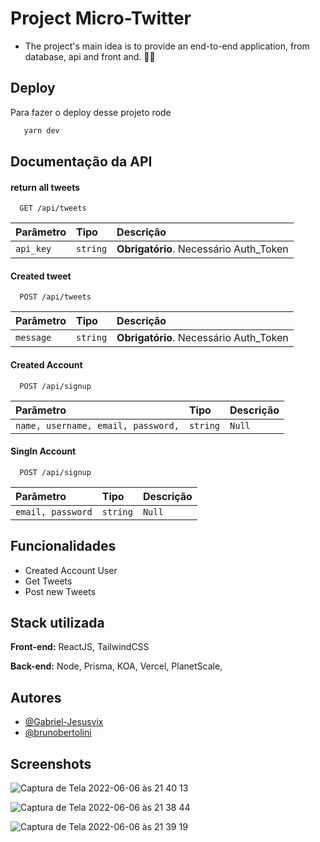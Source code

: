 
# Project Micro-Twitter

- The project's main idea is to provide an end-to-end application, from database, api and front and. 🚀🔥



## Deploy

Para fazer o deploy desse projeto rode

```bash
   yarn dev
```


## Documentação da API

#### return all  tweets

```http
  GET /api/tweets
```

| Parâmetro   | Tipo       | Descrição                           |
| :---------- | :--------- | :---------------------------------- |
| `api_key` | `string` | **Obrigatório**. Necessário Auth_Token |


#### Created tweet

```http
  POST /api/tweets
```

| Parâmetro   | Tipo       | Descrição                           |
| :---------- | :--------- | :---------------------------------- |
| `message` | `string` | **Obrigatório**. Necessário Auth_Token|




#### Created Account

```http
  POST /api/signup
```

| Parâmetro   | Tipo       | Descrição                           |
| :---------- | :--------- | :---------------------------------- |
| `name, username, email, password,` | `string` | `Null`


#### SingIn Account

```http
  POST /api/signup
```

| Parâmetro   | Tipo       | Descrição                           |
| :---------- | :--------- | :---------------------------------- |
| `email, password` | `string` |  `Null`|





## Funcionalidades

- Created Account User
- Get Tweets
- Post new Tweets



## Stack utilizada

**Front-end:** ReactJS, TailwindCSS

**Back-end:** Node, Prisma, KOA, Vercel, PlanetScale, 


## Autores

- [@Gabriel-Jesusvix](https://github.com/Gabriel-Jesusvix)
- [@brunobertolini](https://github.com/brunobertolini)


## Screenshots

![Captura de Tela 2022-06-06 às 21 40 13](https://user-images.githubusercontent.com/62946928/172271891-1647dc0e-1fb0-4491-b6ab-168ea382bdfd.png)

![Captura de Tela 2022-06-06 às 21 38 44](https://user-images.githubusercontent.com/62946928/172271764-c7e3faa4-d751-4174-b64f-f464458b3612.png)

![Captura de Tela 2022-06-06 às 21 39 19](https://user-images.githubusercontent.com/62946928/172271802-4d468c84-07e3-4dd9-883d-edec29f16393.png)

